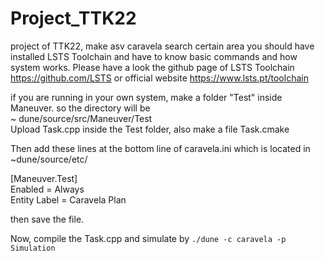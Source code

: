 # Project_TTK22
project of TTK22, make asv caravela search certain area
you should have installed LSTS Toolchain and have to know basic commands and how system works.
Please have a look the github page of LSTS Toolchain https://github.com/LSTS or official website https://www.lsts.pt/toolchain

if you are running in your own system, make a folder "Test" inside Maneuver.
so the directory will be   
~ dune/source/src/Maneuver/Test   
Upload Task.cpp inside the Test folder, also make a file Task.cmake

Then add these lines at the bottom line of caravela.ini which is located in ~dune/source/etc/

[Maneuver.Test]   
Enabled                           = Always   
Entity Label                      = Caravela Plan

then save the file.

Now, compile the Task.cpp
and simulate by 
`./dune -c caravela -p Simulation`
